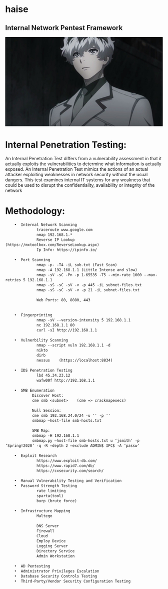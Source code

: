# haise
## Internal Network Pentest Framework
![](https://github.com/syedumerqadri/haise/blob/master/image.jpg)


# Internal Penetration Testing:

An Internal Penetration Test differs from a vulnerability assessment in that it actually exploits the vulnerabilities to determine what information is actually exposed. An Internal Penetration Test mimics the actions of an actual attacker exploiting weaknesses in network security without the usual dangers. This test examines internal IT systems for any weakness that could be used to disrupt the confidentiality, availability or integrity of the network

# Methodology:

        •  Internal Network Scanning
                  traceroute www.google.com
                  nmap 192.168.1.*
                  Reverse IP Lookup (https://mxtoolbox.com/ReverseLookup.aspx)
                  Ip Info: https://ipinfo.io/
        
        •  Port Scanning
                  nmap -p- -T4 -iL sub.txt (Fast Scan)
                  nmap -A 192.168.1.1 (Little Intense and slow)
                  nmap -sV -sC -Pn -p 1-65535 -T5 --min-rate 1000 --max-retries 5 192.168.1.1
                  nmap -sS -sC -sV -v -p 445 -iL subnet-files.txt
                  nmap -sS -sC -sV -v -p 21 -iL subnet-files.txt

                  Web Ports: 80, 8080, 443

                  
        •  Fingerprinting
                  nmap -sV --version-intensity 5 192.168.1.1
                  nc 192.168.1.1 80
                  curl -sI http://192.168.1.1

        •  Vulnerbility Scanning
                  nmap --script vuln 192.168.1.1 -d
                  nikto
                  dirb
                  nessus    (https://localhost:8834)
        
        •  IDS Penetration Testing
                  lbd 45.34.23.12
                  wafw00f http://192.168.1.1  
    
        •  SMB Enumeration
                Discover Host:
                cme smb <subnet>    (cme => crackmapexecs)

                Null Session:
                cme smb 192.168.24.0/24 -u '' -p ''
                smbmap –host-file smb-hosts.txt

                SMB Map:
                smbmap -H 192.168.1.1
                smbmap.py –host-file smb-hosts.txt u ‘jsmith’ -p ‘Spring!2020’ -q -R –depth 2 –exclude ADMIN$ IPC$ -A ‘passw’

        •  Exploit Research
                  https://www.exploit-db.com/
                  https://www.rapid7.com/db/
                  https://cxsecurity.com/search/       

        •  Manual Vulnerability Testing and Verification
        •  Password Strength Testing
                  rate limiting
                  sparta(tool)
                  burp (brute force)

        •  Infrastructure Mapping
                  Maltego

                  DNS Server
                  Firewall
                  Cloud
                  Employ Device
                  Logging Server
                  Directory Service
                  Admin Workstation
                                         
        •  AD Pentesting                            
        •  Administrator Privileges Escalation
        •  Database Security Controls Testing    
        •  Third-Party/Vendor Security Configuration Testing
